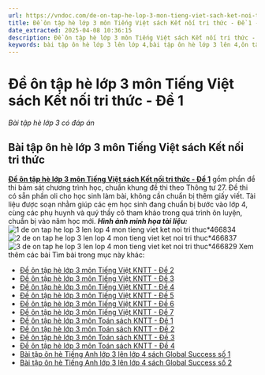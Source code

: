 ```yaml
---
url: https://vndoc.com/de-on-tap-he-lop-3-mon-tieng-viet-sach-ket-noi-tri-thuc-de-1-299164
title: Đề ôn tập hè lớp 3 môn Tiếng Việt sách Kết nối tri thức - Đề 1 - Bài tập hè lớp 3 có đáp án - VnDoc.com
date_extracted: 2025-04-08 10:36:15
description: Đề ôn tập hè lớp 3 môn Tiếng Việt sách Kết nối tri thức - Đề 1 được soạn nhằm giúp các em học sinh rèn luyện, củng cố các kiến thức để chuẩn bị bước vào năm học mới.
keywords: bài tập ôn hè lớp 3 lên lớp 4,bài tập ôn hè lớp 3 lên 4,ôn tập hè lớp 3 lên 4,Đề ôn tập hè lớp 3 môn Tiếng Việt sách Kết nối tri thức,Bài tập hè lớp 3 môn Tiếng Việt sách Kết nối tri thức,đề ôn tập hè lớp 3 lên 4,ôn hè lớp 3 lên 4,đề ôn tập lớp 3 lên lớp 4,bộ đề ôn tập hè lớp 3 lên lớp 4,ôn hè lớp 3,đề ôn tập hè lớp 3,bài tập ôn hè lớp 3 lên lớp 4 môn tiếng việt,bài tập ôn hè lớp 3 lên 4 môn tiếng việt,ôn tập hè lớp 3 lên 4 môn tiếng việt,đề ôn tập hè lớp 3 lên 4 môn tiếng việt
---
```


# Đề ôn tập hè lớp 3 môn Tiếng Việt sách Kết nối tri thức - Đề 1
 _Bài tập hè lớp 3 có đáp án_
## **Bài tập ôn hè lớp 3 môn Tiếng Việt sách Kết nối tri thức**
[**Đề ôn tập hè lớp 3 môn Tiếng Việt sách Kết nối tri thức - Đề 1**](<https://vndoc.com/de-on-tap-he-lop-3-mon-tieng-viet-sach-ket-noi-tri-thuc-de-1-299164>) gồm phần đề thi bám sát chương trình học, chuẩn khung đề thi theo Thông tư 27. Đề thi có sẵn phần oli cho học sinh làm bài, không cần chuẩn bị thêm giấy viết.
Tài liệu được soạn nhằm giúp các em học sinh đang chuẩn bị bước vào lớp 4, cùng các phụ huynh và quý thầy cô tham khảo trong quá trình ôn luyện, chuẩn bị vào năm học mới.
_**Hình ảnh minh họa tài liệu:**_
![1 de on tap he lop 3 len lop 4 mon tieng viet ket noi tri thuc*466834](https://i.vdoc.vn/data/image/2023/06/29/1-de-on-tap-he-lop-3-len-lop-4-mon-tieng-viet-ket-noi-tri-thuc.jpg)![2 de on tap he lop 3 len lop 4 mon tieng viet ket noi tri thuc*466837](https://i.vdoc.vn/data/image/2023/06/29/2-de-on-tap-he-lop-3-len-lop-4-mon-tieng-viet-ket-noi-tri-thuc.jpg)![3 de on tap he lop 3 len lop 4 mon tieng viet ket noi tri thuc*466829](https://i.vdoc.vn/data/image/2023/06/29/3-de-on-tap-he-lop-3-len-lop-4-mon-tieng-viet-ket-noi-tri-thuc.jpg)
Xem thêm các bài Tìm bài trong mục này khác:
  * [Đề ôn tập hè lớp 3 môn Tiếng Việt KNTT - Đề 2](</de-on-tap-he-lop-3-mon-tieng-viet-sach-ket-noi-tri-thuc-de-2-299511>)
  * [Đề ôn tập hè lớp 3 môn Tiếng Việt KNTT - Đề 3](</de-on-tap-he-lop-3-mon-tieng-viet-sach-ket-noi-tri-thuc-de-3-299512>)
  * [Đề ôn tập hè lớp 3 môn Tiếng Việt KNTT - Đề 4](</de-on-tap-he-lop-3-mon-tieng-viet-sach-ket-noi-tri-thuc-de-4-299514>)
  * [Đề ôn tập hè lớp 3 môn Tiếng Việt KNTT - Đề 5](</de-on-tap-he-lop-3-mon-tieng-viet-sach-ket-noi-tri-thuc-de-5-299516>)
  * [Đề ôn tập hè lớp 3 môn Tiếng Việt KNTT - Đề 6](</de-on-tap-he-lop-3-mon-tieng-viet-sach-ket-noi-tri-thuc-de-6-321625>)
  * [Đề ôn tập hè lớp 3 môn Tiếng Việt KNTT - Đề 7](</de-on-tap-he-lop-3-mon-tieng-viet-sach-ket-noi-tri-thuc-de-7-321627>)
  * [Đề ôn tập hè lớp 3 môn Toán sách KNTT - Đề 1](</de-on-tap-he-lop-3-mon-toan-sach-ket-noi-tri-thuc-de-1-299244>)
  * [Đề ôn tập hè lớp 3 môn Toán sách KNTT - Đề 2](</de-on-tap-he-lop-3-mon-toan-sach-ket-noi-tri-thuc-de-2-299577>)
  * [Đề ôn tập hè lớp 3 môn Toán sách KNTT - Đề 3](</de-on-tap-he-lop-3-mon-toan-sach-ket-noi-tri-thuc-de-3-299621>)
  * [Đề ôn tập hè lớp 3 môn Toán sách KNTT - Đề 4](</de-on-tap-he-lop-3-mon-toan-sach-ket-noi-tri-thuc-de-4-299681>)
  * [Bài tập ôn hè Tiếng Anh lớp 3 lên lớp 4 sách Global Success số 1](</bai-tap-on-he-tieng-anh-lop-3-len-lop-4-sach-global-success-297329>)
  * [Bài tập ôn hè Tiếng Anh lớp 3 lên lớp 4 sách Global Success số 2](</bai-tap-on-he-tieng-anh-lop-3-len-lop-4-sach-global-success-so-2-297412>)

